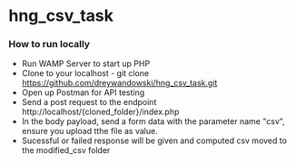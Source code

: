 # hng_csv_task

 ### How to run locally
 - Run WAMP Server to start up PHP
 - Clone to your localhost - git clone https://github.com/dreywandowski/hng_csv_task.git
 - Open up Postman for API testing
 - Send a post request to the endpoint http://localhost/{cloned_folder}/index.php
 - In the body payload, send a form data with the parameter name "csv", ensure you upload tthe file as value.
 - Sucessful or failed response will be given and computed csv moved to the modified_csv folder
